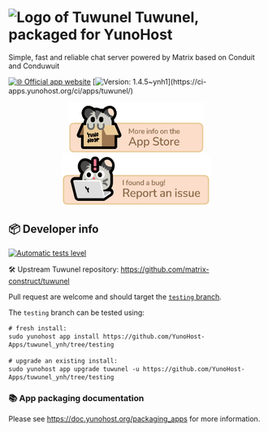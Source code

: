 <!--
N.B.: This README was automatically generated by <https://github.com/YunoHost/apps_tools/blob/main/readme_generator>
It shall NOT be edited by hand.
-->

<h1>
  <img src="https://raw.githubusercontent.com/YunoHost/apps/main/logos/tuwunel.png" width="32px" alt="Logo of Tuwunel">
  Tuwunel, packaged for YunoHost
</h1>

Simple, fast and reliable chat server powered by Matrix based on Conduit and Conduwuit

[![🌐 Official app website](https://img.shields.io/badge/Official_app_website-darkgreen?style=for-the-badge)](https://tuwunel.chat/)
[![Version: 1.4.5~ynh1](https://img.shields.io/badge/Version-1.4.5~ynh1-rgb(18,138,11)?style=for-the-badge)](https://ci-apps.yunohost.org/ci/apps/tuwunel/)

<div align="center">
<a href="https://apps.yunohost.org/app/tuwunel"><img height="100px" src="https://github.com/YunoHost/yunohost-artwork/raw/refs/heads/main/badges/neopossum-badges/badge_more_info_on_the_appstore.svg"/></a>
<a href="https://github.com/YunoHost-Apps/tuwunel_ynh/issues"><img height="100px" src="https://github.com/YunoHost/yunohost-artwork/raw/refs/heads/main/badges/neopossum-badges/badge_report_an_issue.svg"/></a>
</div>

## 📦 Developer info

[![Automatic tests level](https://apps.yunohost.org/badge/cilevel/tuwunel)](https://ci-apps.yunohost.org/ci/apps/tuwunel/)

🛠️ Upstream Tuwunel repository: <https://github.com/matrix-construct/tuwunel>

Pull request are welcome and should target the [`testing` branch](https://github.com/YunoHost-Apps/tuwunel_ynh/tree/testing).

The `testing` branch can be tested using:
```
# fresh install:
sudo yunohost app install https://github.com/YunoHost-Apps/tuwunel_ynh/tree/testing

# upgrade an existing install:
sudo yunohost app upgrade tuwunel -u https://github.com/YunoHost-Apps/tuwunel_ynh/tree/testing
```

### 📚 App packaging documentation

Please see <https://doc.yunohost.org/packaging_apps> for more information.